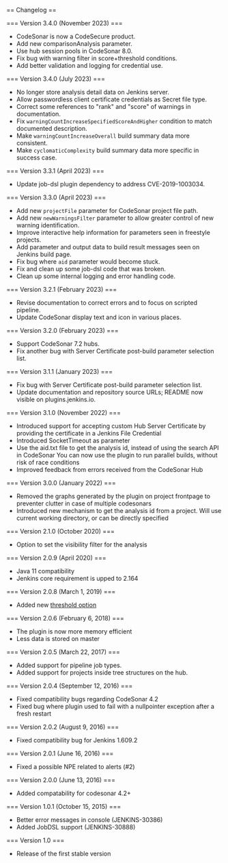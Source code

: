 == Changelog ==

=== Version 3.4.0 (November 2023) ===

* CodeSonar is now a CodeSecure product.
* Add new comparisonAnalysis parameter.
* Use hub session pools in CodeSonar 8.0.
* Fix bug with warning filter in score+threshold conditions.
* Add better validation and logging for credential use.

=== Version 3.4.0 (July 2023) ===

* No longer store analysis detail data on Jenkins server.
* Allow passwordless client certificate credentials as Secret file type.
* Correct some references to "rank" and "score" of warnings in documentation.
* Fix `warningCountIncreaseSpecifiedScoreAndHigher` condition to match documented description.
* Make `warningCountIncreaseOverall` build summary data more consistent.
* Make `cyclomaticComplexity` build summary data more specific in success case.

=== Version 3.3.1 (April 2023) ===

* Update job-dsl plugin dependency to address CVE-2019-1003034.

=== Version 3.3.0 (April 2023) ===

* Add new `projectFile` parameter for CodeSonar project file path.
* Add new `newWarningsFilter` parameter to allow greater control of new warning identification.
* Improve interactive help information for parameters seen in freestyle projects.
* Add parameter and output data to build result messages seen on Jenkins build page.
* Fix bug where `aid` parameter would become stuck.
* Fix and clean up some job-dsl code that was broken.
* Clean up some internal logging and error handling code.

=== Version 3.2.1 (February 2023) ===

* Revise documentation to correct errors and to focus on scripted pipeline.
* Update CodeSonar display text and icon in various places.

=== Version 3.2.0 (February 2023) ===

* Support CodeSonar 7.2 hubs.
* Fix another bug with Server Certificate post-build parameter selection list.

=== Version 3.1.1 (January 2023) ===

* Fix bug with Server Certificate post-build parameter selection list.
* Update documentation and repository source URLs; README now visible on plugins.jenkins.io.

=== Version 3.1.0 (November 2022) ===

* Introduced support for accepting custom Hub Server Certificate by providing the certificate in a Jenkins File Credential
* Introduced SocketTimeout as parameter
* Use the aid.txt file to get the analysis id, instead of using the search API in CodeSonar
  You can now use the plugin to run parallel builds, without risk of race conditions
* Improved feedback from errors received from the CodeSonar Hub

=== Version 3.0.0 (January 2022) ===

* Removed the graphs generated by the plugin on project frontpage to preventer clutter in case of multiple codesonars
* Introduced new mechanism to get the analysis id from a project. Will use current working directory, or can be directly specified

=== Version 2.1.0 (October 2020) ===

* Option to set the visibility filter for the analysis

=== Version 2.0.9 (April 2020) === 

* Java 11 compatibility
* Jenkins core requirement is upped to 2.164

=== Version 2.0.8 (March 1, 2019) ===

* Added new [threshold option](https://github.com/Praqma/codesonar-plugin/issues/51)

=== Version 2.0.6 (February 6, 2018) ===

* The plugin is now more memory efficient
* Less data is stored on master 

=== Version 2.0.5 (March 22, 2017) ===

* Added support for pipeline job types.
* Added support for projects inside tree structures on the hub.

=== Version 2.0.4 (September 12, 2016) ===

* Fixed compatibility bugs regarding CodeSonar 4.2
* Fixed bug where plugin used to fail with a nullpointer exception after a fresh restart

=== Version 2.0.2 (August 9, 2016) ===

* Fixed compatibility bug for Jenkins 1.609.2

=== Version 2.0.1 (June 16, 2016) ===

* Fixed a possible NPE related to alerts (#2)

=== Version 2.0.0 (June 13, 2016) ===

* Added compatability for codesonar 4.2+

=== Version 1.0.1 (October 15, 2015) ===

* Better error messages in console (JENKINS-30386)
* Added JobDSL support (JENKINS-30888)

=== Version 1.0 ===

* Release of the first stable version
